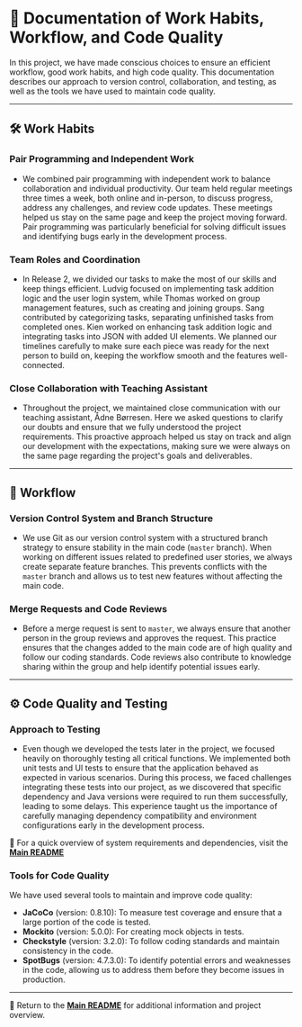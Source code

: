 # 📄 Documentation of Work Habits, Workflow, and Code Quality

In this project, we have made conscious choices to ensure an efficient workflow, good work habits, and high code quality. This documentation describes our approach to version control, collaboration, and testing, as well as the tools we have used to maintain code quality.

---

## 🛠️ Work Habits

### Pair Programming and Independent Work

- We combined pair programming with independent work to balance collaboration and individual productivity. Our team held regular meetings three times a week, both online and in-person, to discuss progress, address any challenges, and review code updates. These meetings helped us stay on the same page and keep the project moving forward. Pair programming was particularly beneficial for solving difficult issues and identifying bugs early in the development process.

### Team Roles and Coordination

- In Release 2, we divided our tasks to make the most of our skills and keep things efficient. Ludvig focused on implementing task addition logic and the user login system, while Thomas worked on group management features, such as creating and joining groups. Sang contributed by categorizing tasks, separating unfinished tasks from completed ones. Kien worked on enhancing task addition logic and integrating tasks into JSON with added UI elements. We planned our timelines carefully to make sure each piece was ready for the next person to build on, keeping the workflow smooth and the features well-connected.

### Close Collaboration with Teaching Assistant

- Throughout the project, we maintained close communication with our teaching assistant, Ådne Børresen. Here we asked questions to clarify our doubts and ensure that we fully understood the project requirements. This proactive approach helped us stay on track and align our development with the expectations, making sure we were always on the same page regarding the project's goals and deliverables.

---

## 🔄 Workflow

### Version Control System and Branch Structure

- We use Git as our version control system with a structured branch strategy to ensure stability in the main code (`master` branch). When working on different issues related to predefined user stories, we always create separate feature branches. This prevents conflicts with the `master` branch and allows us to test new features without affecting the main code.

### Merge Requests and Code Reviews

- Before a merge request is sent to `master`, we always ensure that another person in the group reviews and approves the request. This practice ensures that the changes added to the main code are of high quality and follow our coding standards. Code reviews also contribute to knowledge sharing within the group and help identify potential issues early.

---

## ⚙️ Code Quality and Testing

### Approach to Testing

- Even though we developed the tests later in the project, we focused heavily on thoroughly testing all critical functions. We implemented both unit tests and UI tests to ensure that the application behaved as expected in various scenarios. During this process, we faced challenges integrating these tests into our project, as we discovered that specific dependency and Java versions were required to run them successfully, leading to some delays. This experience taught us the importance of carefully managing dependency compatibility and environment configurations early in the development process.

📖 For a quick overview of system requirements and dependencies, visit the **[Main README](../../readme.md)**

### Tools for Code Quality

  We have used several tools to maintain and improve code quality:

- **JaCoCo** (version: 0.8.10): To measure test coverage and ensure that a large portion of the code is tested.
- **Mockito** (version: 5.0.0): For creating mock objects in tests.
- **Checkstyle** (version: 3.2.0): To follow coding standards and maintain consistency in the code.
- **SpotBugs** (version: 4.7.3.0): To identify potential errors and weaknesses in the code, allowing us to address them before they become issues in production.

---

📖 Return to the **[Main README](../../readme.md)** for additional information and project overview.
